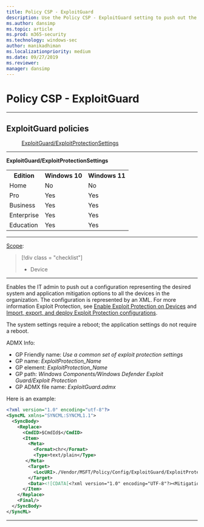 ```yaml
---
title: Policy CSP - ExploitGuard
description: Use the Policy CSP - ExploitGuard setting to push out the desired system configuration and application mitigation options to all the devices in the organization.
ms.author: dansimp
ms.topic: article
ms.prod: m365-security
ms.technology: windows-sec
author: manikadhiman
ms.localizationpriority: medium
ms.date: 09/27/2019
ms.reviewer: 
manager: dansimp
---
```


# Policy CSP - ExploitGuard



<hr/>

<!--Policies-->
## ExploitGuard policies  

<dl>
  <dd>
    <a href="#exploitguard-exploitprotectionsettings">ExploitGuard/ExploitProtectionSettings</a>
  </dd>
</dl>


<hr/>

<!--Policy-->
<a href="" id="exploitguard-exploitprotectionsettings"></a>**ExploitGuard/ExploitProtectionSettings**  

<!--SupportedSKUs-->
<table>
<tr>
    <th>Edition</th>
    <th>Windows 10</th>
    <th>Windows 11</th>
</tr>
<tr>
    <td>Home</td>
    <td>No</td>
    <td>No</td>
</tr>
<tr>
    <td>Pro</td>
    <td>Yes</td>
    <td>Yes</td>
</tr>
<tr>
    <td>Business</td>
    <td>Yes</td>
    <td>Yes</td>
</tr>
<tr>
    <td>Enterprise</td>
    <td>Yes</td>
    <td>Yes</td>
</tr>
<tr>
    <td>Education</td>
    <td>Yes</td>
    <td>Yes</td>
</tr>
</table>

<!--/SupportedSKUs-->
<hr/>

<!--Scope-->
[Scope](./policy-configuration-service-provider.md#policy-scope):

> [!div class = "checklist"]
> * Device

<hr/>

<!--/Scope-->
<!--Description-->
Enables the IT admin to push out a configuration representing the desired system and application mitigation options to all the devices in the organization. The configuration is represented by an XML. For more information Exploit Protection, see [Enable Exploit Protection on Devices](/microsoft-365/security/defender-endpoint/enable-exploit-protection) and [Import, export, and deploy Exploit Protection configurations](/windows/threat-protection/windows-defender-exploit-guard/import-export-exploit-protection-emet-xml).

The system settings require a reboot; the application settings do not require a reboot.

<!--/Description-->
<!--ADMXMapped-->
ADMX Info:  
-   GP Friendly name: *Use a common set of exploit protection settings*
-   GP name: *ExploitProtection_Name*
-   GP element: *ExploitProtection_Name*
-   GP path: *Windows Components/Windows Defender Exploit Guard/Exploit Protection*
-   GP ADMX file name: *ExploitGuard.admx*

<!--/ADMXMapped-->
<!--Example-->
Here is an example:

```xml
<?xml version="1.0" encoding="utf-8"?>
<SyncML xmlns="SYNCML:SYNCML1.1">
  <SyncBody>
    <Replace>
      <CmdID>$CmdId$</CmdID>
      <Item>
        <Meta>
          <Format>chr</Format>
          <Type>text/plain</Type>
       </Meta>
        <Target>
          <LocURI>./Vendor/MSFT/Policy/Config/ExploitGuard/ExploitProtectionSettings</LocURI>
        </Target>
        <Data><![CDATA[<?xml version="1.0" encoding="UTF-8"?><MitigationPolicy><SystemConfig><SEHOP Audit="true" /></SystemConfig><AppConfig Executable="iexplore.exe"><ImageLoad AuditImageLoad="true" /><Payload AuditEnableExportAddressFilter="true"AuditEnableExportAddressFilterPlus="true"AuditEnableImportAddressFilter="true"AuditEnableRopStackPivot="true"AuditEnableRopCallerCheck="true"AuditEnableRopSimExec="true"/></AppConfig><AppConfig Executable="wordpad.exe"><DynamicCode Audit="true" /><SignedBinaries Audit="true" AuditStoreSigned="false" /><ImageLoad AuditImageLoad="true"  /><ChildProcess  Audit="true" /><Payload AuditEnableExportAddressFilter="true"AuditEnableExportAddressFilterPlus="true"AuditEnableImportAddressFilter="true"AuditEnableRopStackPivot="true"AuditEnableRopCallerCheck="true"AuditEnableRopSimExec="true"/></AppConfig><AppConfig Executable="notepad.exe"><DynamicCode Audit="true" /><SignedBinaries Audit="true" AuditStoreSigned="false" /><ImageLoad AuditImageLoad="true" /><ChildProcess Audit="true" /><Payload AuditEnableExportAddressFilter="true"AuditEnableExportAddressFilterPlus="true"AuditEnableImportAddressFilter="true"AuditEnableRopStackPivot="true"AuditEnableRopCallerCheck="true"AuditEnableRopSimExec="true"/></AppConfig><AppConfig Executable="outlook.exe"><Payload AuditEnableExportAddressFilter="true"AuditEnableExportAddressFilterPlus="true"AuditEnableImportAddressFilter="true"AuditEnableRopStackPivot="true"AuditEnableRopCallerCheck="true"AuditEnableRopSimExec="true"/></AppConfig><AppConfig Executable="winword.exe"><Payload AuditEnableExportAddressFilter="true"AuditEnableExportAddressFilterPlus="true"AuditEnableImportAddressFilter="true"AuditEnableRopStackPivot="true"AuditEnableRopCallerCheck="true"AuditEnableRopSimExec="true"/></AppConfig><AppConfig Executable="excel.exe"><Payload AuditEnableExportAddressFilter="true"AuditEnableExportAddressFilterPlus="true"AuditEnableImportAddressFilter="true"AuditEnableRopStackPivot="true"AuditEnableRopCallerCheck="true"AuditEnableRopSimExec="true"/></AppConfig><AppConfig Executable="powerpnt.exe"><Payload AuditEnableExportAddressFilter="true"AuditEnableExportAddressFilterPlus="true"AuditEnableImportAddressFilter="true"AuditEnableRopStackPivot="true"AuditEnableRopCallerCheck="true"AuditEnableRopSimExec="true"/></AppConfig><AppConfig Executable="AcroRd32.exe"><Payload AuditEnableExportAddressFilter="true"AuditEnableExportAddressFilterPlus="true"AuditEnableImportAddressFilter="true"AuditEnableRopStackPivot="true"AuditEnableRopCallerCheck="true"AuditEnableRopSimExec="true"/></AppConfig><AppConfig Executable="Acrobat.exe"><Payload AuditEnableExportAddressFilter="true"AuditEnableExportAddressFilterPlus="true"AuditEnableImportAddressFilter="true"AuditEnableRopStackPivot="true"AuditEnableRopCallerCheck="true"AuditEnableRopSimExec="true"/></AppConfig><AppConfig Executable="fltldr.exe"><DynamicCode Audit="true" /><ImageLoad AuditImageLoad="true" /><ChildProcess Audit="true" /><Payload AuditEnableExportAddressFilter="true"AuditEnableExportAddressFilterPlus="true"AuditEnableImportAddressFilter="true"AuditEnableRopStackPivot="true"AuditEnableRopCallerCheck="true"AuditEnableRopSimExec="true"/></AppConfig><AppConfig Executable="RuntimeBroker.exe"><ImageLoad AuditImageLoad="true" /><Payload AuditEnableExportAddressFilter="true"AuditEnableExportAddressFilterPlus="true"AuditEnableImportAddressFilter="true"AuditEnableRopStackPivot="true"AuditEnableRopCallerCheck="true"AuditEnableRopSimExec="true"/></AppConfig><AppConfig Executable="SearchIndexer.exe"><DynamicCode Audit="true" /><SignedBinaries Audit="true" AuditStoreSigned="false" /><Payload AuditEnableExportAddressFilter="true"AuditEnableExportAddressFilterPlus="true"AuditEnableImportAddressFilter="true"AuditEnableRopStackPivot="true"AuditEnableRopCallerCheck="true"AuditEnableRopSimExec="true"/></AppConfig><AppConfig Executable="java.exe"><Payload AuditEnableExportAddressFilter="true"AuditEnableExportAddressFilterPlus="true"AuditEnableImportAddressFilter="true"AuditEnableRopStackPivot="true"AuditEnableRopCallerCheck="true"AuditEnableRopSimExec="true"/></AppConfig><AppConfig Executable="javaws.exe"><Payload AuditEnableExportAddressFilter="true"AuditEnableExportAddressFilterPlus="true"AuditEnableImportAddressFilter="true"AuditEnableRopStackPivot="true"AuditEnableRopCallerCheck="true"AuditEnableRopSimExec="true"/></AppConfig><AppConfig Executable="javaw.exe"><Payload AuditEnableExportAddressFilter="true"AuditEnableExportAddressFilterPlus="true"AuditEnableImportAddressFilter="true"AuditEnableRopStackPivot="true"AuditEnableRopCallerCheck="true"AuditEnableRopSimExec="true"/></AppConfig><AppConfig Executable="EpSelfhostV1.exe"><DynamicCode Audit="true" /><ImageLoad AuditImageLoad="true" /><ChildProcess Audit="true" /><Payload AuditEnableExportAddressFilter="true"AuditEnableExportAddressFilterPlus="true"AuditEnableImportAddressFilter="true"AuditEnableRopStackPivot="true"AuditEnableRopCallerCheck="true"AuditEnableRopSimExec="true"/></AppConfig></MitigationPolicy>]]></Data>
      </Item>
    </Replace>
    <Final/>
  </SyncBody>
</SyncML>

```

<!--/Example-->
<!--/Policy-->
<hr/>


<!--/Policies-->